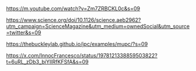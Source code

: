 https://m.youtube.com/watch?v=Zm7ZRBCKL0c&s=09

https://www.science.org/doi/10.1126/science.aeb2962?utm_campaign=ScienceMagazine&utm_medium=ownedSocial&utm_source=twitter&s=09

https://thebuckleylab.github.io/jpc/examples/mupc/?s=09

https://x.com/InnocFrancesco/status/1978121338859503822?t=6uRL_zDb3_biYIlRfKFSfA&s=09